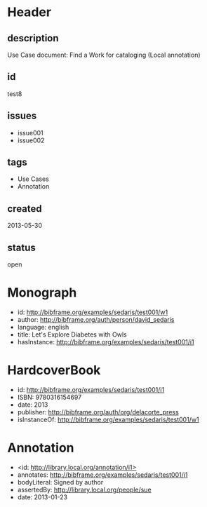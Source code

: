 # Header

## description

Use Case document: Find a Work for cataloging (Local annotation)

## id

test8

## issues

* issue001
* issue002

## tags

* Use Cases
* Annotation

## created

2013-05-30

## status

open

# Monograph

* id: <http://bibframe.org/examples/sedaris/test001/w1>
* author: <http://bibframe.org/auth/person/david_sedaris>
* language: english
* title: Let's Explore Diabetes with Owls
* hasInstance: <http://bibframe.org/examples/sedaris/test001/i1>


# HardcoverBook

* id: <http://bibframe.org/examples/sedaris/test001/i1>
* ISBN: 9780316154697
* date: 2013
* publisher: <http://bibframe.org/auth/org/delacorte_press>
* isInstanceOf: <http://bibframe.org/examples/sedaris/test001/w1>


# Annotation

* <id: http://library.local.org/annotation/i1>
* annotates: <http://bibframe.org/examples/sedaris/test001/i1>
* bodyLiteral: Signed by author
* assertedBy: <http://library.local.org/people/sue>
* date: 2013-01-23
